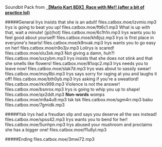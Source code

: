 Soundbit Pack from [**【Mario Kart 8DX】Race with Me!! (after a bit of practice lol)**](https://www.youtube.com/watch?v=nNpx_Nkuv_g)


#####General
Irys insists that she is an adult!
files.catbox.moe/izvmio.mp3
Irys is going to beat you up!
files.catbox.moe/ftt6c1.mp3
What is up with that, wait a minute! (jp)(hot)
files.catbox.moe/6c1h1n.mp3
Irys wants you to feel good about yourself!
files.catbox.moe/kh8jsz.mp3
Irys is first place in everyone's hearts!
files.catbox.moe/k9nvak.mp3
Irys wants you to go easy on her!
files.catbox.moe/n9o3jv.mp3
Lolirys is scared!
files.catbox.moe/olu3xk.mp3
Not giving a damn, huh?!
files.catbox.moe/sxzybm.mp3
Irys insists that she does not stink and that she smells like flowers!
files.catbox.moe/81oqc2.mp3
Irys needs you to leave now!
files.catbox.moe/slak7d.mp3
Irys was about to sassily swear!
files.catbox.moe/moy8bi.mp3
Irys says sorry for raging at you and laughs it off!
files.catbox.moe/bth0yb.mp3
Irys asking if you're a sweatlord!
files.catbox.moe/rkv999.mp3
Violence is not the answer!
files.catbox.moe/bsnrox.mp3
Irys is going to whip you up to shape!
files.catbox.moe/qx2ddt.mp3
**Non-words**
womps
files.catbox.moe/m9a4u9.mp3
tsk tsk
files.catbox.moe/sgm4rr.mp3
babu
files.catbox.moe/7gmidk.mp3

#####Yab
Irys had a freudian slip and says you deserve all the sex instead!
files.catbox.moe/spss42.mp3
Irys wants you to bend for her!
files.catbox.moe/5unhpn.mp3
Irys abused your mushroom and proclaims she has a bigger one!
files.catbox.moe/f1u8yl.mp3

#####Ending
files.catbox.moe/3mwi72.mp3
